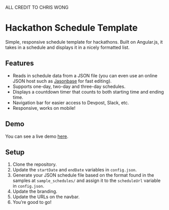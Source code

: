 ALL CREDIT TO CHRIS WONG
# Hackathon Schedule Template
Simple, responsive schedule template for hackathons. Built on Angular.js, it takes in a schedule and displays it in a nicely formatted list.

## Features
* Reads in schedule data from a JSON file (you can even use an online JSON host such as [Jasonbase](https://www.jasonbase.com/) for fast editing).
* Supports one-day, two-day and three-day schedules.
* Displays a countdown timer that counts to both starting time and ending time.
* Navigation bar for easier access to Devpost, Slack, etc.
* Responsive, works on mobile!

## Demo
You can see a live demo [here](https://schedule-demo.hackuci.com).

## Setup
1. Clone the repository.
2. Update the `startDate` and `endDate` variables in `config.json`.
3. Generate your JSON schedule file based on the format found in the samples at `sample_schedules/` and assign it to the `scheduleUrl` variable in `config.json`.
4. Update the branding.
5. Update the URLs on the navbar.
6. You’re good to go!
